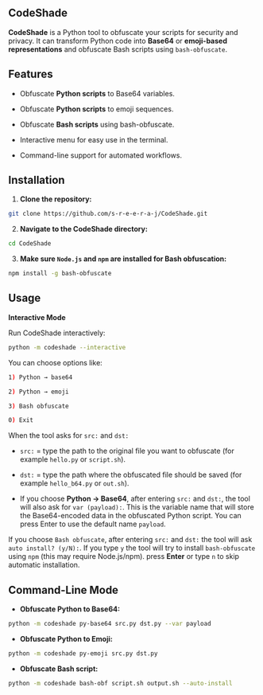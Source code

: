 ## CodeShade

**CodeShade** is a Python tool to obfuscate your scripts for security and privacy. It can transform Python code into **Base64** or **emoji-based representations** and obfuscate Bash scripts using `bash-obfuscate`.

## Features

- Obfuscate **Python scripts** to Base64 variables.

- Obfuscate **Python scripts** to emoji sequences.

- Obfuscate **Bash scripts** using bash-obfuscate.

- Interactive menu for easy use in the terminal.

- Command-line support for automated workflows.

## Installation

1. **Clone the repository:**
```bash
git clone https://github.com/s-r-e-e-r-a-j/CodeShade.git
```
2. **Navigate to the CodeShade directory:**
```bash
cd CodeShade
```
3. **Make sure `Node.js` and `npm` are installed for Bash obfuscation:**
```bash
npm install -g bash-obfuscate
```

## Usage
**Interactive Mode**

Run CodeShade interactively:
```bash
python -m codeshade --interactive
```

You can choose options like:
```bash
1) Python → base64

2) Python → emoji

3) Bash obfuscate

0) Exit
```

When the tool asks for `src:` and `dst:`

- `src:` = type the path to the original file you want to obfuscate (for example `hello.py` or `script.sh`).

- `dst:` = type the path where the obfuscated file should be saved (for example `hello_b64.py` or `out.sh`).

- If you choose **Python → Base64**, after entering `src:` and `dst:`, the tool will also ask for `var (payload):`.
This is the variable name that will store the Base64-encoded data in the obfuscated Python script.
You can press Enter to use the default name `payload`.

If you choose `Bash obfuscate`, after entering `src:` and `dst:` the tool will ask `auto install? (y/N):`. If you type `y` the tool will try to install `bash-obfuscate` using `npm` (this may require Node.js/npm). press **Enter** or type `n` to skip automatic installation.

## Command-Line Mode

- **Obfuscate Python to Base64:**
```bash
python -m codeshade py-base64 src.py dst.py --var payload
```

- **Obfuscate Python to Emoji:**
```bash
python -m codeshade py-emoji src.py dst.py
```
- **Obfuscate Bash script:**

```bash
python -m codeshade bash-obf script.sh output.sh --auto-install
```
